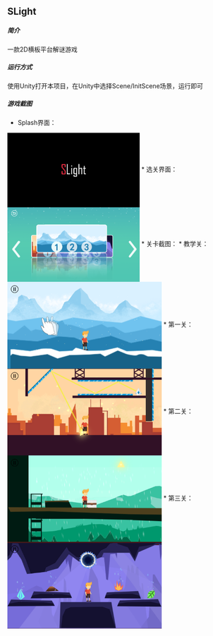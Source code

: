 ## SLight

##### 简介
一款2D横板平台解谜游戏

##### 运行方式
使用Unity打开本项目，在Unity中选择Scene/InitScene场景，运行即可

##### 游戏截图
* Splash界面：  
<img src="ScreenShot/00.png" width = "300" alt="1" align=center />
* 选关界面：  
<img src="ScreenShot/01.png" width = "300" alt="1" align=center />
* 关卡截图：  
    * 教学关：  
<img src="ScreenShot/02.png" width = "350" alt="1" align=center />
    * 第一关：  
<img src="ScreenShot/03.png" width = "350" alt="1" align=center />  
    * 第二关：  
<img src="ScreenShot/04.png" width = "350" alt="1" align=center />  
    * 第三关：  
<img src="ScreenShot/05.png" width = "350" alt="1" align=center />  

